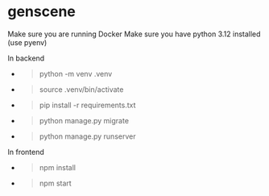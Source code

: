 # genscene

Make sure you are running Docker
Make sure you have python 3.12 installed (use pyenv)

In backend

- > python -m venv .venv
- > source .venv/bin/activate
- > pip install -r requirements.txt
- > python manage.py migrate
- > python manage.py runserver

In frontend

- > npm install
- > npm start

